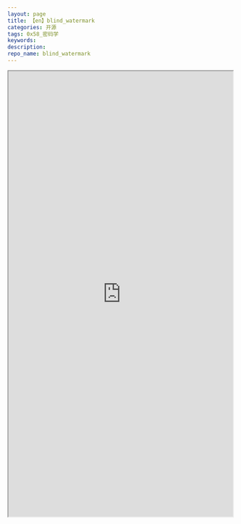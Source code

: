 ```yaml
---
layout: page
title: 【en】blind_watermark
categories: 开源
tags: 0x58_密码学
keywords:
description:
repo_name: blind_watermark
---
```




<iframe src="https://blindwatermark.github.io/blind_watermark/#/en/" width="100%" height="1000em" marginwidth="10%"></iframe>
